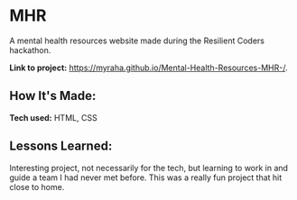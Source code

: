 # MHR

A mental health resources website made during the Resilient Coders hackathon.

**Link to project:** https://myraha.github.io/Mental-Health-Resources-MHR-/.

## How It's Made:

**Tech used:** HTML, CSS

## Lessons Learned:
Interesting project, not necessarily for the tech, but learning to work in and guide a team I had never met before. This was a really fun project that hit close to home.
